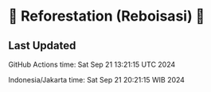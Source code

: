 
# 🌳 Reforestation (Reboisasi) 🌲

## Last Updated

GitHub Actions time: Sat Sep 21 13:21:15 UTC 2024

Indonesia/Jakarta time: Sat Sep 21 20:21:15 WIB 2024
